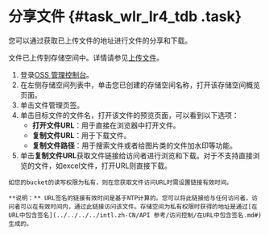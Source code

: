 # 分享文件 {#task_wlr_lr4_tdb .task}

您可以通过获取已上传文件的地址进行文件的分享和下载。

文件已上传到存储空间中。详情请参见[上传文件](intl.zh-CN/快速入门/上传文件.md#)。

1.  登录[OSS 管理控制台](https://oss.console.aliyun.com/)。 
2.  在左侧存储空间列表中，单击您已创建的存储空间名称，打开该存储空间概览页面。 
3.  单击文件管理页签。 
4.  单击目标文件的文件名，打开该文件的预览页面，可以看到以下选项： 
    -   **打开文件URL**：用于直接在浏览器中打开文件。
    -   **复制文件URL**：用于下载文件。
    -   **复制文件路径**：用于搜索文件或者给图片类的文件加水印等功能。
5.   单击**复制文件URL**获取文件链接给访问者进行浏览和下载。对于不支持直接浏览的文件，如excel文件，打开URL则直接下载。 

    如您的bucket的读写权限为私有，则在您获取文件访问URL时需设置链接有效时间。

    **说明：** URL签名的链接有效时间是基于NTP计算的。您可以将此链接给与任何访问者，访问者可以在有效时间内，通过此链接访问该文件。存储空间为私有权限时获得的地址是通过[在URL中包含签名](../../../../intl.zh-CN/API 参考/访问控制/在URL中包含签名.md#)生成的。


